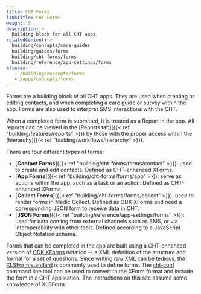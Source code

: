 ```yaml
---
title: CHT Forms
linkTitle: CHT Forms
weight: 5
description: >
  Building block for all CHT apps
relatedContent: >
  building/concepts/care-guides
  building/guides/forms
  building/cht-forms/forms
  building/reference/app-settings/forms
aliases:
   - /building/concepts/forms
   - /apps/concepts/forms
---
```


Forms are a building block of all CHT apps. They are used when creating or editing contacts, and when completing a care guide or survey within the app. Forms are also used to interpret SMS interactions with the CHT. 

When a completed form is submitted, it is treated as a Report in the app. All reports can be viewed in the [Reports tab]({{< ref "building/features/reports" >}}) by those with the proper access within the [hierarchy]({{< ref "building/workflows/hierarchy" >}}).

There are four different types of forms:
- [**Contact Forms**]({{< ref "building/cht-forms/forms/contact" >}}): used to create and edit contacts. Defined as CHT-enhanced XForms.
- [**App Forms**]({{< ref "building/cht-forms/forms/app" >}}): serve as actions within the app, such as a task or an action. Defined as CHT-enhanced XForms.
- [**Collect Forms**]({{< ref "building/cht-forms/forms/collect" >}}): used to render forms in Medic Collect. Defined as ODK XForms and need a corresponding JSON form to receive data in CHT.
- [**JSON Forms**]({{< ref "building/reference/app-settings/forms" >}}): used for data coming from external channels such as SMS, or via interoperability with other tools. Defined according to a JavaScript Object Notation schema.

Forms that can be completed in the app are built using a CHT-enhanced version of [ODK XForms](https://opendatakit.github.io/xforms-spec/) notation -- a XML definition of the structure and format for a set of questions. Since writing raw XML can be tedious, the [XLSForm standard](http://xlsform.org/) is commonly used to define forms. The [cht-conf](https://github.com/medic/cht-conf) command line tool can be used to convert to the XForm format and include the form in a CHT application. The instructions on this site assume some knowledge of XLSForm.